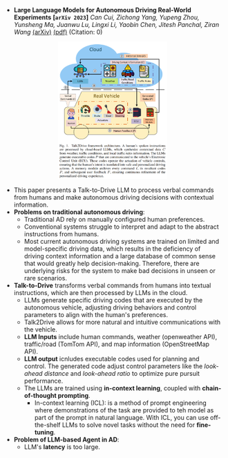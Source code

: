 - **Large Language Models for Autonomous Driving Real-World Experiments**
 **[`arXiv 2023`]** *Can Cui, Zichong Yang, Yupeng Zhou, Yunsheng Ma, Juanwu Lu, Lingxi Li, Yaobin Chen, Jitesh Panchal, Ziran Wang* [(arXiv)](http://arxiv.org/abs/2312.09397) [(pdf)](./../LLM-based%20AD/Large%20Language%20Models%20for%20Autonomous%20Driving%20with%20Real-World%20Experiments.pdf) (Citation: 0)

<p align="center">
  <img src="./../imgs/talk2drive.png" width="50%">
</p>

  - This paper presents a Talk-to-Drive LLM to process verbal commands from humans and make autonomous driving decisions with contextual information.  
  - **Problems on traditional autonomous driving**:
    - Traditional AD rely on manually configured human preferences. 
    - Conventional systems struggle to interpret and adapt to the abstract instructions from humans. 
    - Most current autonomous driving systems are trained on limited and model-specific driving data, which results in the deficiency of driving context information and a large database of common sense that would greatly help decision-making. Therefore, there are underlying risks for the system to make bad decisions in unseen or rare scenarios. 
  - **Talk-to-Drive** transforms verbal commands from humans into textual instructions, which are then processed by LLMs in the cloud. 
    - LLMs generate specific driving codes that are executed by the autonomous vehicle, adjusting driving behaviors and control parameters to align with the human's preferences. 
    - Talk2Drive allows for more natural and intuitive communications with the vehicle. 
    - **LLM Inputs** include human commands, weather (openweather API), traffic/road (TomTom API), and map information (OpenStreetMap API).
    - **LLM output** icnludes executable codes used for planning and control. The generated code adjust control parameters like the *look-ahead distance* and *look-ahead ratio* to optimize pure pursuit performance.
    - The LLMs are trained using **in-context learning**, coupled with **chain-of-thought prompting**. 
      - In-context learning (ICL): is a method of prompt engineering where demonstrations of the task are provided to teh model as part of the prompt in natural language. With ICL, you can use off-the-shelf LLMs to solve novel tasks without the need for **fine-tuning**.
  - **Problem of LLM-based Agent in AD**:
    - LLM's **latency** is too large.